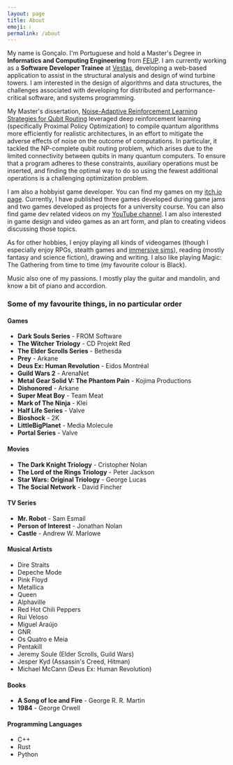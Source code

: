 ```yaml
---
layout: page
title: About
emoji: ℹ️
permalink: /about
---
```


My name is Gonçalo.
I'm Portuguese and hold a Master's Degree in **Informatics and Computing Engineering** from [FEUP](https://sigarra.up.pt/feup/en/web_base.gera_pagina?p_pagina=boas%20vindas). I am currently working as a **Software Developer Trainee** at [Vestas](https://www.vestas.com/), developing a web-based application to assist in the structural analysis and design of wind turbine towers.
I am interested in the design of algorithms and data structures, the challenges associated with developing for distributed and performance-critical software, and systems programming.

My Master's dissertation, <a href="https://repositorio-aberto.up.pt/bitstream/10216/153420/3/646720.pdf" target="_blank">Noise-Adaptive Reinforcement Learning Strategies for Qubit Routing</a> leveraged deep reinforcement learning (specifically Proximal Policy Optimization) to compile quantum algorithms more efficiently for realistic architectures, in an effort to mitigate the adverse effects of noise on the outcome of computations. In particular, it tackled the NP-complete qubit routing problem, which arises due to the limited connectivity between qubits in many quantum computers. To ensure that a program adheres to these constraints, auxiliary operations must be inserted, and finding the optimal way to do so using the fewest additional operations is a challenging optimization problem.

I am also a hobbyist game developer. You can find my games on my [itch.io page](https://venompaco.itch.io/). 
Currently, I have published three games developed during game jams and two games developed as projects for a university course. You can also find game dev related videos on my [YouTube channel](https://www.youtube.com/channel/UCvL53_aSBTpDE0RN1dp6WkA). 
I am also interested in game design and video games as an art form, and plan to creating videos discussing those topics.

As for other hobbies, I enjoy playing all kinds of videogames (though I especially enjoy RPGs, stealth games and [immersive sims](https://en.wikipedia.org/wiki/Immersive_sim)), reading (mostly fantasy and science fiction), drawing and writing. 
I also like playing Magic: The Gathering from time to time (my favourite colour is Black).

Music also one of my passions. I mostly play the guitar and mandolin, and know a bit of piano and accordion.

### Some of my favourite things, in no particular order

#### Games
* **Dark Souls Series** - FROM Software
* **The Witcher Triology** - CD Projekt Red
* **The Elder Scrolls Series** - Bethesda
* **Prey** - Arkane
* **Deus Ex: Human Revolution** - Eidos Montréal
* **Guild Wars 2** - ArenaNet
* **Metal Gear Solid V: The Phantom Pain** - Kojima Productions
* **Dishonored** - Arkane
* **Super Meat Boy** - Team Meat
* **Mark of The Ninja** - Klei
* **Half Life Series** - Valve
* **Bioshock** - 2K
* **LittleBigPlanet** - Media Molecule
* **Portal Series** - Valve

#### Movies
* **The Dark Knight Triology** - Cristopher Nolan
* **The Lord of the Rings Triology** - Peter Jackson
* **Star Wars: Original Triology** - George Lucas
* **The Social Network** - David Fincher

#### TV Series
* **Mr. Robot** - Sam Esmail
* **Person of Interest** - Jonathan Nolan
* **Castle** - Andrew W. Marlowe

#### Musical Artists
* Dire Straits
* Depeche Mode
* Pink Floyd
* Metallica
* Queen
* Alphaville
* Red Hot Chili Peppers
* Rui Veloso
* Miguel Araújo
* GNR
* Os Quatro e Meia
* Pentakill
* Jeremy Soule (Elder Scrolls, Guild Wars)
* Jesper Kyd (Assassin's Creed, Hitman)
* Michael McCann (Deus Ex: Human Revolution)

#### Books
* **A Song of Ice and Fire** - George R. R. Martin
* **1984** - George Orwell

#### Programming Languages
* C++
* Rust
* Python
